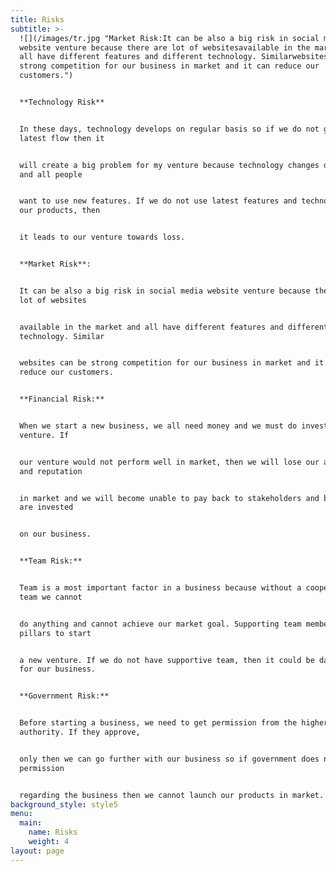 ```yaml
---
title: Risks
subtitle: >-
  ![](/images/tr.jpg "Market Risk:It can be also a big risk in social media
  website venture because there are lot of websitesavailable in the market and
  all have different features and different technology. Similarwebsites can be
  strong competition for our business in market and it can reduce our
  customers.")


  **Technology Risk**


  In these days, technology develops on regular basis so if we do not go with
  latest flow then it


  will create a big problem for my venture because technology changes day by day
  and all people


  want to use new features. If we do not use latest features and technology in
  our products, then


  it leads to our venture towards loss.


  **Market Risk**:


  It can be also a big risk in social media website venture because there are
  lot of websites


  available in the market and all have different features and different
  technology. Similar


  websites can be strong competition for our business in market and it can
  reduce our customers.


  **Financial Risk:**


  When we start a new business, we all need money and we must do investment in
  venture. If


  our venture would not perform well in market, then we will lose our all money
  and reputation


  in market and we will become unable to pay back to stakeholders and banks who
  are invested


  on our business.


  **Team Risk:**


  Team is a most important factor in a business because without a cooperative
  team we cannot


  do anything and cannot achieve our market goal. Supporting team members are
  pillars to start


  a new venture. If we do not have supportive team, then it could be dangerous
  for our business.


  **Government Risk:**


  Before starting a business, we need to get permission from the higher
  authority. If they approve,


  only then we can go further with our business so if government does not give
  permission


  regarding the business then we cannot launch our products in market.
background_style: style5
menu:
  main:
    name: Risks
    weight: 4
layout: page
---
```


